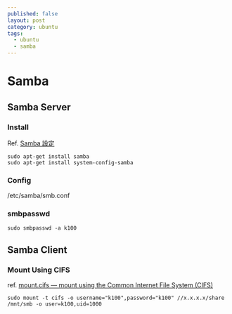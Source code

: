 ```yaml
---
published: false
layout: post
category: ubuntu
tags: 
  - ubuntu
  - samba
---
```


# Samba

## Samba Server

### Install

Ref. [Samba 設定](http://maxron.blogspot.tw/2010/11/linux-ubuntu-1004-samba.html)

    sudo apt-get install samba
    sudo apt-get install system-config-samba

### Config

/etc/samba/smb.conf

### smbpasswd

    sudo smbpasswd -a k100
    
## Samba Client

### Mount Using CIFS
ref. [mount.cifs — mount using the Common Internet File System (CIFS)](https://www.samba.org/samba/docs/man/manpages-3/mount.cifs.8.html)

    sudo mount -t cifs -o username="k100",password="k100" //x.x.x.x/share /mnt/smb -o user=k100,uid=1000
    